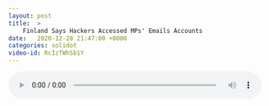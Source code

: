 ```yaml
---
layout: post
title:  >
    Finland Says Hackers Accessed MPs' Emails Accounts
date:   2020-12-28 21:47:00 +0000
categories: solidot
video-id: RcIzTWhSb1Y
---
```


<audio src="/assets/ce3e6428ed3b1b51a4c1985dd3f46c34.mp3" style="width: 100%;" controls></audio>

